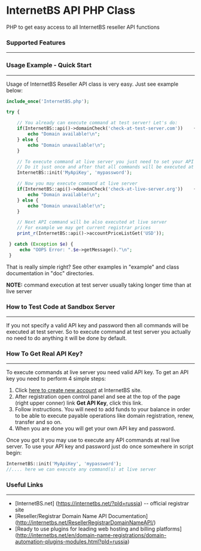 # InternetBS API PHP Class
PHP to get easy access to all InternetBS reseller API functions

### Supported Features
--------

### Usage Example - Quick Start
--------
Usage of InternetBS Reseller API class is very easy. Just see example below:
```php
include_once('InternetBS.php');

try {

    // You already can execute command at test server! Let's do:
    if(InternetBS::api()->domainCheck('check-at-test-server.com'))    {
        echo "Domain available!\n";
    } else {
        echo "Domain unavailable!\n";
    }

    // To execute command at live server you just need to set your API key and password.
    // Do it just once and after that all commands will be executed at live server.
    InternetBS::init('MyApiKey', 'mypassword');

    // Now you may execute command at live server
    if(InternetBS::api()->domainCheck('check-at-live-server.org'))    {
        echo "Domain available!\n";
    } else {
        echo "Domain unavailable!\n";
    }

    // Next API command will be also executed at live server
    // For example we may get current registrar prices
    print_r(InternetBS::api()->accountPriceListGet('USD'));

 } catch (Exception $e) {
     echo "OOPS Error: ".$e->getMessage()."\n";
 }
```

That is really simple right? See other examples in "example" and class documentation in "doc" directories.

**NOTE:** command execution at test server usually taking longer time than at live server

### How to Test Code at Sandbox Server
--------
If you not specify a valid API key and password then all commands will be executed at test server. So to execute command at test server you actually no need to do anything it will be done by default.

### How To Get Real API Key?
--------
To execute commands at live server you need valid API key. To get an API key you need to perform 4 simple steps:

 1. Click  [here to create new account](https://internetbs.net/newaccount.html?pId=russia) at InternetBS site.
 2. After registration open control panel and see at the top of the page (right upper conner) link **Get API Key**, click this link.
 3. Follow instructions. You will need to add funds to your balance in order to be able to execute payable operations like domain registration, renew, transfer and so on.
 4. When you are done you will get your own API key and password.

Once you got it you may use to execute any API commands at real live server. To use your API key and password just do once somewhere in script begin:
```php
InternetBS::init('MyApiKey', 'mypassword');
//.... here we can execute any command(s) at live server
```

### Useful Links
--------
* [InternetBS.net] (https://internetbs.net/?pId=russia) -- official registrar site
* [Reseller/Registrar Domain Name API Documentation] (http://internetbs.net/ResellerRegistrarDomainNameAPI/)
* [Ready to use plugins for leading web hosting and billing platforms] (http://internetbs.net/en/domain-name-registrations/domain-automation-plugins-modules.html?pId=russia)
